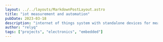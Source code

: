```yaml
---
layout: ../../layouts/MarkdownPostLayout.astro
title: "iot measurement and automation"
pubDate: 2023-03-18
description: "internet of things system with standalone devices for measurement as well as control & automation."
author: "relyq"
tags: ["projects", "electronics", "embedded"]
---
```


